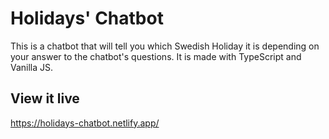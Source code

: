 # Holidays' Chatbot

This is a chatbot that will tell you which Swedish Holiday it is depending on your answer to the chatbot's questions. It is made with TypeScript and Vanilla JS.

## View it live

https://holidays-chatbot.netlify.app/
